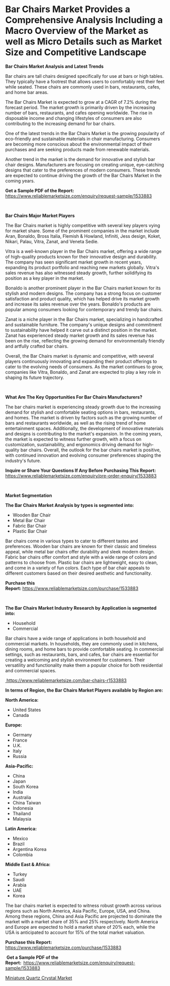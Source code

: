 <p><h1>Bar Chairs Market Provides a Comprehensive Analysis Including a Macro Overview of the Market as well as Micro Details such as Market Size and Competitive Landscape</h1></p><p><strong>Bar Chairs Market Analysis and Latest Trends</strong></p>
<p><p>Bar chairs are tall chairs designed specifically for use at bars or high tables. They typically have a footrest that allows users to comfortably rest their feet while seated. These chairs are commonly used in bars, restaurants, cafes, and home bar areas.</p><p>The Bar Chairs Market is expected to grow at a CAGR of 7.2% during the forecast period. The market growth is primarily driven by the increasing number of bars, restaurants, and cafes opening worldwide. The rise in disposable income and changing lifestyles of consumers are also contributing to the increasing demand for bar chairs.</p><p>One of the latest trends in the Bar Chairs Market is the growing popularity of eco-friendly and sustainable materials in chair manufacturing. Consumers are becoming more conscious about the environmental impact of their purchases and are seeking products made from renewable materials.</p><p>Another trend in the market is the demand for innovative and stylish bar chair designs. Manufacturers are focusing on creating unique, eye-catching designs that cater to the preferences of modern consumers. These trends are expected to continue driving the growth of the Bar Chairs Market in the coming years.</p></p>
<p><strong>Get a Sample PDF of the Report:&nbsp;</strong> <a href="https://www.reliablemarketsize.com/enquiry/request-sample/1533883">https://www.reliablemarketsize.com/enquiry/request-sample/1533883</a></p>
<p>&nbsp;</p>
<p><strong>Bar Chairs Major Market Players</strong></p>
<p><p>The Bar Chairs market is highly competitive with several key players vying for market share. Some of the prominent companies in the market include Aran, Bonaldo, Bross Italia, Flemish & Howland, Infiniti, Jess design, Koket, Nikari, Palau, Vitra, Zanat, and Veneta Sedie.</p><p>Vitra is a well-known player in the Bar Chairs market, offering a wide range of high-quality products known for their innovative design and durability. The company has seen significant market growth in recent years, expanding its product portfolio and reaching new markets globally. Vitra's sales revenue has also witnessed steady growth, further solidifying its position as a key player in the market.</p><p>Bonaldo is another prominent player in the Bar Chairs market known for its stylish and modern designs. The company has a strong focus on customer satisfaction and product quality, which has helped drive its market growth and increase its sales revenue over the years. Bonaldo's products are popular among consumers looking for contemporary and trendy bar chairs.</p><p>Zanat is a niche player in the Bar Chairs market, specializing in handcrafted and sustainable furniture. The company's unique designs and commitment to sustainability have helped it carve out a distinct position in the market. Zanat has experienced steady market growth and its sales revenue has been on the rise, reflecting the growing demand for environmentally friendly and artfully crafted bar chairs.</p><p>Overall, the Bar Chairs market is dynamic and competitive, with several players continuously innovating and expanding their product offerings to cater to the evolving needs of consumers. As the market continues to grow, companies like Vitra, Bonaldo, and Zanat are expected to play a key role in shaping its future trajectory.</p></p>
<p>&nbsp;</p>
<p><strong>What Are The Key Opportunities For Bar Chairs Manufacturers?</strong></p>
<p><p>The bar chairs market is experiencing steady growth due to the increasing demand for stylish and comfortable seating options in bars, restaurants, and homes. The market is driven by factors such as the growing number of bars and restaurants worldwide, as well as the rising trend of home entertainment spaces. Additionally, the development of innovative materials and designs is contributing to the market's expansion. In the coming years, the market is expected to witness further growth, with a focus on customization, sustainability, and ergonomics driving demand for high-quality bar chairs. Overall, the outlook for the bar chairs market is positive, with continued innovation and evolving consumer preferences shaping the industry's future.</p></p>
<p><strong>Inquire or Share Your Questions If Any Before Purchasing This Report:</strong> <a href="https://www.reliablemarketsize.com/enquiry/pre-order-enquiry/1533883">https://www.reliablemarketsize.com/enquiry/pre-order-enquiry/1533883</a></p>
<p>&nbsp;</p>
<p><strong>Market Segmentation</strong></p>
<p><strong>The Bar Chairs Market Analysis by types is segmented into:</strong></p>
<p><ul><li>Wooden Bar Chair</li><li>Metal Bar Chair</li><li>Fabric Bar Chair</li><li>Plastic Bar Chair</li></ul></p>
<p><p>Bar chairs come in various types to cater to different tastes and preferences. Wooden bar chairs are known for their classic and timeless appeal, while metal bar chairs offer durability and sleek modern design. Fabric bar chairs offer comfort and style with a wide range of colors and patterns to choose from. Plastic bar chairs are lightweight, easy to clean, and come in a variety of fun colors. Each type of bar chair appeals to different customers based on their desired aesthetic and functionality.</p></p>
<p><strong>Purchase this Report:&nbsp;</strong><a href="https://www.reliablemarketsize.com/purchase/1533883">https://www.reliablemarketsize.com/purchase/1533883</a></p>
<p>&nbsp;</p>
<p><strong>The Bar Chairs Market Industry Research by Application is segmented into:</strong></p>
<p><ul><li>Household</li><li>Commercial</li></ul></p>
<p><p>Bar chairs have a wide range of applications in both household and commercial markets. In households, they are commonly used in kitchens, dining rooms, and home bars to provide comfortable seating. In commercial settings, such as restaurants, bars, and cafes, bar chairs are essential for creating a welcoming and stylish environment for customers. Their versatility and functionality make them a popular choice for both residential and commercial spaces.</p></p>
<p><a href="https://www.reliablemarketsize.com/bar-chairs-r1533883">&nbsp;https://www.reliablemarketsize.com/bar-chairs-r1533883</a></p>
<p><strong>In terms of Region, the Bar Chairs Market Players available by Region are:</strong></p>
<p>
    <p> <strong> North America: </strong>
        <ul>
            <li>United States</li>
            <li>Canada</li>
        </ul>
        </p> 
    <p> <strong> Europe: </strong>
        <ul>
            <li>Germany</li>
            <li>France</li>
            <li>U.K.</li>
            <li>Italy</li>
            <li>Russia</li>
        </ul>
        </p> 
    <p> <strong> Asia-Pacific: </strong>
        <ul>
            <li>China</li>
            <li>Japan</li>
            <li>South Korea</li>
            <li>India</li>
            <li>Australia</li>
            <li>China Taiwan</li>
            <li>Indonesia</li>
            <li>Thailand</li>
            <li>Malaysia</li>
        </ul>
        </p> 
    <p> <strong> Latin America: </strong>
        <ul>
            <li>Mexico</li>
            <li>Brazil</li>
            <li>Argentina Korea</li>
            <li>Colombia</li>
        </ul>
        </p> 
    <p> <strong> Middle East & Africa: </strong>
        <ul>
            <li>Turkey</li>
            <li>Saudi</li>
            <li>Arabia</li>
            <li>UAE</li>
            <li>Korea</li>
        </ul>
    </p>
    </p>
<p><p>The bar chairs market is expected to witness robust growth across various regions such as North America, Asia Pacific, Europe, USA, and China. Among these regions, China and Asia Pacific are projected to dominate the market with a market share of 35% and 25% respectively. North America and Europe are expected to hold a market share of 20% each, while the USA is anticipated to account for 15% of the total market valuation.</p></p>
<p><strong>Purchase this Report: </strong><a href="https://www.reliablemarketsize.com/purchase/1533883">https://www.reliablemarketsize.com/purchase/1533883</a></p>
<p>&nbsp;<strong>Get a Sample PDF of the Report:&nbsp;&nbsp;</strong><a href="https://www.reliablemarketsize.com/enquiry/request-sample/1533883">https://www.reliablemarketsize.com/enquiry/request-sample/1533883</a></p>
<p><strong></strong></p>
<p><p><a href="https://github.com/RichRobinson5/Market-Research-Report-List-6/blob/main/miniature-quartz-crystal-market.md">Miniature Quartz Crystal Market</a></p></p>